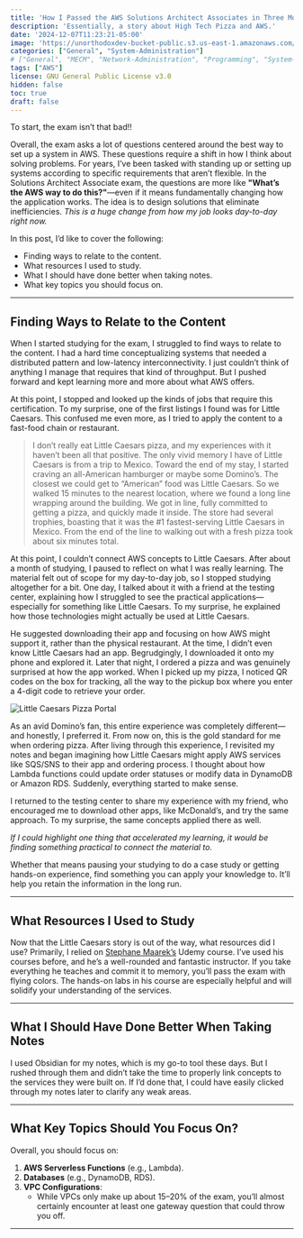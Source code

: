 ```yaml
---
title: 'How I Passed the AWS Solutions Architect Associates in Three Months!'
description: 'Essentially, a story about High Tech Pizza and AWS.'
date: '2024-12-07T11:23:21-05:00'
image: 'https://unorthodoxdev-bucket-public.s3.us-east-1.amazonaws.com/posts-headers/alan-hardman-SU1LFoeEUkk-unsplash.jpg' 
categories: ["General", "System-Administration"]
# ["General", "MECM", "Network-Administration", "Programming", "System-Administration"]
tags: ["AWS"]
license: GNU General Public License v3.0 
hidden: false
toc: true
draft: false
---
```


To start, the exam isn’t that bad!!

Overall, the exam asks a lot of questions centered around the best way to set up a system in AWS. These questions require a shift in how I think about solving problems. For years, I’ve been tasked with standing up or setting up systems according to specific requirements that aren’t flexible. In the Solutions Architect Associate exam, the questions are more like **"What’s the AWS way to do this?"**—even if it means fundamentally changing how the application works. The idea is to design solutions that eliminate inefficiencies. *This is a huge change from how my job looks day-to-day right now.*

In this post, I’d like to cover the following:
- Finding ways to relate to the content.
- What resources I used to study.
- What I should have done better when taking notes.
- What key topics you should focus on.

---

## Finding Ways to Relate to the Content

When I started studying for the exam, I struggled to find ways to relate to the content. I had a hard time conceptualizing systems that needed a distributed pattern and low-latency interconnectivity. I just couldn’t think of anything I manage that requires that kind of throughput. But I pushed forward and kept learning more and more about what AWS offers. 

At this point, I stopped and looked up the kinds of jobs that require this certification. To my surprise, one of the first listings I found was for Little Caesars. This confused me even more, as I tried to apply the content to a fast-food chain or restaurant.

> I don’t really eat Little Caesars pizza, and my experiences with it haven’t been all that positive. The only vivid memory I have of Little Caesars is from a trip to Mexico. Toward the end of my stay, I started craving an all-American hamburger or maybe some Domino’s. The closest we could get to “American” food was Little Caesars. So we walked 15 minutes to the nearest location, where we found a long line wrapping around the building. We got in line, fully committed to getting a pizza, and quickly made it inside. The store had several trophies, boasting that it was the #1 fastest-serving Little Caesars in Mexico. From the end of the line to walking out with a fresh pizza took about six minutes total.

At this point, I couldn’t connect AWS concepts to Little Caesars. After about a month of studying, I paused to reflect on what I was really learning. The material felt out of scope for my day-to-day job, so I stopped studying altogether for a bit. One day, I talked about it with a friend at the testing center, explaining how I struggled to see the practical applications—especially for something like Little Caesars. To my surprise, he explained how those technologies might actually be used at Little Caesars.

He suggested downloading their app and focusing on how AWS might support it, rather than the physical restaurant. At the time, I didn’t even know Little Caesars had an app. Begrudgingly, I downloaded it onto my phone and explored it. Later that night, I ordered a pizza and was genuinely surprised at how the app worked. When I picked up my pizza, I noticed QR codes on the box for tracking, all the way to the pickup box where you enter a 4-digit code to retrieve your order.

![Little Caesars Pizza Portal](https://unorthodoxdev-bucket-public.s3.us-east-1.amazonaws.com/posts-headers/apex_orders_pizza_portal.jpg)

As an avid Domino’s fan, this entire experience was completely different—and honestly, I preferred it. From now on, this is the gold standard for me when ordering pizza. After living through this experience, I revisited my notes and began imagining how Little Caesars might apply AWS services like SQS/SNS to their app and ordering process. I thought about how Lambda functions could update order statuses or modify data in DynamoDB or Amazon RDS. Suddenly, everything started to make sense. 

I returned to the testing center to share my experience with my friend, who encouraged me to download other apps, like McDonald’s, and try the same approach. To my surprise, the same concepts applied there as well.

*If I could highlight one thing that accelerated my learning, it would be finding something practical to connect the material to.*

Whether that means pausing your studying to do a case study or getting hands-on experience, find something you can apply your knowledge to. It’ll help you retain the information in the long run.

---

## What Resources I Used to Study

Now that the Little Caesars story is out of the way, what resources did I use? Primarily, I relied on [Stephane Maarek’s](https://www.udemy.com/course/aws-certified-solutions-architect-associate-saa-c03/) Udemy course. I’ve used his courses before, and he’s a well-rounded and fantastic instructor. If you take everything he teaches and commit it to memory, you’ll pass the exam with flying colors. The hands-on labs in his course are especially helpful and will solidify your understanding of the services.

---

## What I Should Have Done Better When Taking Notes

I used Obsidian for my notes, which is my go-to tool these days. But I rushed through them and didn’t take the time to properly link concepts to the services they were built on. If I’d done that, I could have easily clicked through my notes later to clarify any weak areas.

---

## What Key Topics Should You Focus On?

Overall, you should focus on:
1. **AWS Serverless Functions** (e.g., Lambda).
2. **Databases** (e.g., DynamoDB, RDS).
3. **VPC Configurations**:
   - While VPCs only make up about 15–20% of the exam, you’ll almost certainly encounter at least one gateway question that could throw you off.

---